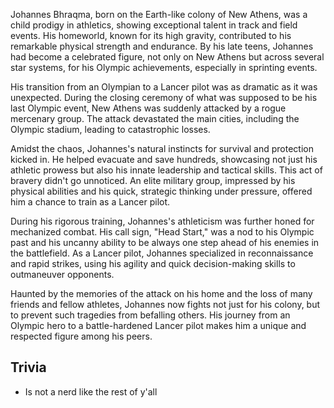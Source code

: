 Johannes Bhraqma, born on the Earth-like colony of New Athens, was a child prodigy in athletics, showing exceptional talent in track and field events. His homeworld, known for its high gravity, contributed to his remarkable physical strength and endurance. By his late teens, Johannes had become a celebrated figure, not only on New Athens but across several star systems, for his Olympic achievements, especially in sprinting events.

His transition from an Olympian to a Lancer pilot was as dramatic as it was unexpected. During the closing ceremony of what was supposed to be his last Olympic event, New Athens was suddenly attacked by a rogue mercenary group. The attack devastated the main cities, including the Olympic stadium, leading to catastrophic losses.

Amidst the chaos, Johannes's natural instincts for survival and protection kicked in. He helped evacuate and save hundreds, showcasing not just his athletic prowess but also his innate leadership and tactical skills. This act of bravery didn't go unnoticed. An elite military group, impressed by his physical abilities and his quick, strategic thinking under pressure, offered him a chance to train as a Lancer pilot.

During his rigorous training, Johannes's athleticism was further honed for mechanized combat. His call sign, "Head Start," was a nod to his Olympic past and his uncanny ability to be always one step ahead of his enemies in the battlefield. As a Lancer pilot, Johannes specialized in reconnaissance and rapid strikes, using his agility and quick decision-making skills to outmaneuver opponents.

Haunted by the memories of the attack on his home and the loss of many friends and fellow athletes, Johannes now fights not just for his colony, but to prevent such tragedies from befalling others. His journey from an Olympic hero to a battle-hardened Lancer pilot makes him a unique and respected figure among his peers.

## Trivia

* Is not a nerd like the rest of y'all